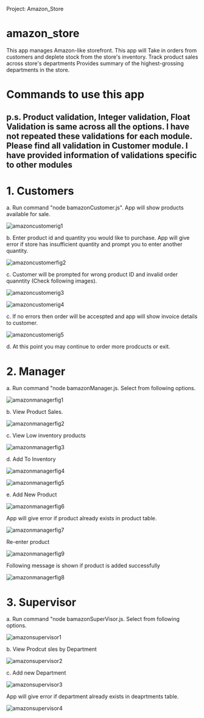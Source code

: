 Project: Amazon_Store

#  amazon_store
 This app manages  Amazon-like storefront.
 This app will 
 Take in orders from customers and deplete stock from the store's inventory. 
 Track product sales across store's departments
 Provides summary of the highest-grossing departments in the store.

# Commands to use this app
## p.s. Product validation, Integer validation, Float Validation is same across all the options. I have not repeated these validations for each module. Please find all validation in Customer module. I have provided information of validations specific to other modules
# 1.  Customers

a. Run command "node bamazonCustomer.js".
   App will show products available for sale.
 
  ![amazoncustomerig1](https://user-images.githubusercontent.com/5023549/44230285-ba5b0c80-a168-11e8-91f5-8e6652f013bc.png)
     

 b. Enter product id and quantity you would like to purchase.
    App will give error if store has insufficient quantity and prompt you to enter another quantity.
 
   ![amazoncustomerfig2](https://user-images.githubusercontent.com/5023549/44231143-19ba1c00-a16b-11e8-8e9a-b3a36c2bc50e.png)
      
 c. Customer will be prompted for wrong product ID and invalid order quanntity (Check following images).
 
   ![amazoncustomerig3](https://user-images.githubusercontent.com/5023549/44231046-dbbcf800-a16a-11e8-9008-77f059eb2c1e.png)

   ![amazoncustomerig4](https://user-images.githubusercontent.com/5023549/44231796-496a2380-a16d-11e8-9640-3366f93aabe2.png)

 c. If no errors then order will be accespted and app will show invoice details to customer.

   ![amazoncustomerig5](https://user-images.githubusercontent.com/5023549/44231797-496a2380-a16d-11e8-8bce-5c64ee131532.png)

 d. At this point you may continue to order more prodcucts or exit. 

# 2. Manager
  
a. Run command "node bamazonManager.js. Select from following options.

![amazonmanagerfig1](https://user-images.githubusercontent.com/5023549/44232632-a23abb80-a16f-11e8-8185-868502309904.png)


b. View Product Sales.


![amazonmanagerfig2](https://user-images.githubusercontent.com/5023549/44232633-a23abb80-a16f-11e8-8044-fed96791476b.png)

c. View Low inventory products


![amazonmanagerfig3](https://user-images.githubusercontent.com/5023549/44232634-a2d35200-a16f-11e8-866e-deee11dcb8e6.png)

d. Add To Inventory

![amazonmanagerfig4](https://user-images.githubusercontent.com/5023549/44233888-1a56b080-a173-11e8-9a56-359ddcfce925.png)

![amazonmanagerfig5](https://user-images.githubusercontent.com/5023549/44233889-1a56b080-a173-11e8-90ff-c49339196541.png)



e. Add New Product


![amazonmanagerfig6](https://user-images.githubusercontent.com/5023549/44283960-ef7d6280-a22d-11e8-9444-fca5fc9b7926.png)

 App will give error if product already exists in product table.
 
![amazonmanagerfig7](https://user-images.githubusercontent.com/5023549/44283961-ef7d6280-a22d-11e8-9b5d-d78f612f468d.png)

Re-enter product

![amazonmanagerfig9](https://user-images.githubusercontent.com/5023549/44286380-e644c380-a236-11e8-9c14-34a753e81445.png)

Following message is shown if product is added successfully

![amazonmanagerfig8](https://user-images.githubusercontent.com/5023549/44283963-f015f900-a22d-11e8-8289-ba9694a6d202.png)

 
 # 3. Supervisor
 
a. Run command "node bamazonSuperVisor.js. Select from following options.

![amazonsupervisor1](https://user-images.githubusercontent.com/5023549/44287506-11c9ad00-a23b-11e8-97c3-2c091d9bc3a4.png)

b. View Prodcut sles by Department

![amazonsupervisor2](https://user-images.githubusercontent.com/5023549/44287507-11c9ad00-a23b-11e8-92d2-6e2f2c5dd304.png)

c. Add new Department

![amazonsupervisor3](https://user-images.githubusercontent.com/5023549/44287508-11c9ad00-a23b-11e8-8c28-c0c56dd15630.png)

App will give error if department already exists in deaprtments table.


![amazonsupervisor4](https://user-images.githubusercontent.com/5023549/44287509-11c9ad00-a23b-11e8-8d29-3b03fe51a6f7.png)
 

